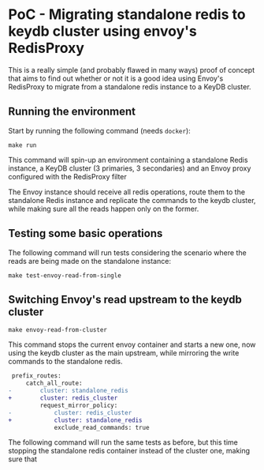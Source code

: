 # PoC - Migrating standalone redis to keydb cluster using envoy's RedisProxy

This is a really simple (and probably flawed in many ways) proof of concept that
aims to find out whether or not it is a good idea using Envoy's RedisProxy to
migrate from a standalone redis instance to a KeyDB cluster.

## Running the environment

Start by running the following command (needs `docker`):

```
make run
```

This command will spin-up an environment containing a standalone Redis instance,
a KeyDB cluster (3 primaries, 3 secondaries) and an Envoy proxy configured with
the RedisProxy filter

The Envoy instance should receive all redis operations, route them to the
standalone Redis instance and replicate the commands to the keydb cluster, while
making sure all the reads happen only on the former.

## Testing some basic operations

The following command will run tests considering the scenario where the reads
are being made on the standalone instance:

```
make test-envoy-read-from-single
```

## Switching Envoy's read upstream to the keydb cluster

```
make envoy-read-from-cluster
```

This command stops the current envoy container and starts a new one, now using
the keydb cluster as the main upstream, while mirroring the write commands to
the standalone redis.

```diff
 prefix_routes:
     catch_all_route:
-        cluster: standalone_redis
+        cluster: redis_cluster
         request_mirror_policy:
-            cluster: redis_cluster
+            cluster: standalone_redis
             exclude_read_commands: true

```

The following command will run the same tests as before, but this time stopping
the standalone redis container instead of the cluster one, making sure that
